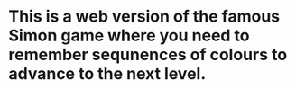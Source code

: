 # This is a web version of the famous Simon game where you need to remember sequnences of colours to advance to the next level. 
